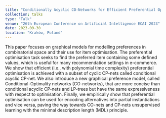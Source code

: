 ```yaml
---
title: "Conditionally Acyclic CO-Networks for Efficient Preferential Optimization"
collection: talks
type: "Talk"
venue: "26th European Conference on Artificial Intelligence ECAI 2023"
date: 2023-09-30
location: "Kraków, Poland"
---
```


This paper focuses on graphical models for modelling preferences in combinatorial space and their use for item optimisation. The preferential optimisation task seeks to find the preferred item containing some defined values, which is useful for many recommendation settings in e-commerce. We show that efficient (i.e., with polynomial time complexity) preferential optimisation is achieved with a subset of cyclic CP-nets called conditional acyclic CP-net. We also introduce a new graphical preference model, called Conditional-Optimality networks (CO-networks), that are more concise than conditional acyclic CP-nets and LP-trees but have the same expressiveness with respect to optimisation. Finally, we empirically show that preferential optimisation can be used for encoding alternatives into partial instantiations and vice versa, paving the way towards CO-nets and CP-nets unsupervised learning with the minimal description length (MDL) principle.
